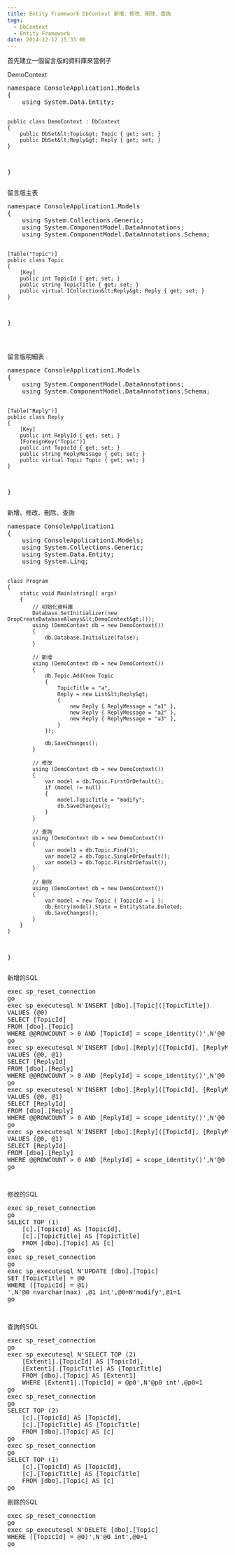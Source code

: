 ```yaml
---
title: Entity Framework DbContext 新增、修改、刪除、查詢
tags:
  - DbContext
  - Entity Framework
date: 2014-12-17 15:33:00
---
```


首先建立一個留言版的資料庫來當例子

DemoContext
<div><pre class="brush:csharp">namespace ConsoleApplication1.Models
{
    using System.Data.Entity;

    public class DemoContext : DbContext
    {
        public DbSet&lt;Topic&gt; Topic { get; set; }
        public DbSet&lt;Reply&gt; Reply { get; set; }
    }
}
</pre></div>
留言版主表
<div><pre class="brush:csharp">namespace ConsoleApplication1.Models
{
    using System.Collections.Generic;
    using System.ComponentModel.DataAnnotations;
    using System.ComponentModel.DataAnnotations.Schema;

    [Table("Topic")]
    public class Topic
    {
        [Key]
        public int TopicId { get; set; }
        public string TopicTitle { get; set; }
        public virtual ICollection&lt;Reply&gt; Reply { get; set; }
    }
}

</pre></div>留言版明細表
<div><pre class="brush:csharp">namespace ConsoleApplication1.Models
{
    using System.ComponentModel.DataAnnotations;
    using System.ComponentModel.DataAnnotations.Schema;

    [Table("Reply")]
    public class Reply
    {
        [Key]
        public int ReplyId { get; set; }
        [ForeignKey("Topic")]
        public int TopicId { get; set; }
        public string ReplyMessage { get; set; }
        public virtual Topic Topic { get; set; }
    }
}
</pre></div>
新增、修改、刪除、查詢
<div><pre class="brush:csharp">namespace ConsoleApplication1
{
    using ConsoleApplication1.Models;
    using System.Collections.Generic;
    using System.Data.Entity;
    using System.Linq;

    class Program
    {
        static void Main(string[] args)
        {
            // 初始化資料庫
            Database.SetInitializer(new DropCreateDatabaseAlways&lt;DemoContext&gt;());
            using (DemoContext db = new DemoContext())
            {
                db.Database.Initialize(false);
            }

            // 新增
            using (DemoContext db = new DemoContext())
            {
                db.Topic.Add(new Topic
                {
                    TopicTitle = "a",
                    Reply = new List&lt;Reply&gt;
                    {
                        new Reply { ReplyMessage = "a1" },
                        new Reply { ReplyMessage = "a2" },
                        new Reply { ReplyMessage = "a3" },
                    }
                });

                db.SaveChanges();
            }

            // 修改
            using (DemoContext db = new DemoContext())
            {
                var model = db.Topic.FirstOrDefault();
                if (model != null)
                {
                    model.TopicTitle = "modify";
                    db.SaveChanges();
                }
            }

            // 查詢
            using (DemoContext db = new DemoContext())
            {
                var model1 = db.Topic.Find(1);
                var model2 = db.Topic.SingleOrDefault();
                var model3 = db.Topic.FirstOrDefault();
            }

            // 刪除
            using (DemoContext db = new DemoContext())
            {
                var model = new Topic { TopicId = 1 };
                db.Entry(model).State = EntityState.Deleted;
                db.SaveChanges();
            }
        }
    }
}
</pre></div>
新增的SQL
<div><pre class="brush:sql">exec sp_reset_connection
go
exec sp_executesql N'INSERT [dbo].[Topic]([TopicTitle])
VALUES (@0)
SELECT [TopicId]
FROM [dbo].[Topic]
WHERE @@ROWCOUNT &gt; 0 AND [TopicId] = scope_identity()',N'@0 nvarchar(max) ',@0=N'a'
go
exec sp_executesql N'INSERT [dbo].[Reply]([TopicId], [ReplyMessage])
VALUES (@0, @1)
SELECT [ReplyId]
FROM [dbo].[Reply]
WHERE @@ROWCOUNT &gt; 0 AND [ReplyId] = scope_identity()',N'@0 int,@1 nvarchar(max) ',@0=1,@1=N'a1'
go
exec sp_executesql N'INSERT [dbo].[Reply]([TopicId], [ReplyMessage])
VALUES (@0, @1)
SELECT [ReplyId]
FROM [dbo].[Reply]
WHERE @@ROWCOUNT &gt; 0 AND [ReplyId] = scope_identity()',N'@0 int,@1 nvarchar(max) ',@0=1,@1=N'a2'
go
exec sp_executesql N'INSERT [dbo].[Reply]([TopicId], [ReplyMessage])
VALUES (@0, @1)
SELECT [ReplyId]
FROM [dbo].[Reply]
WHERE @@ROWCOUNT &gt; 0 AND [ReplyId] = scope_identity()',N'@0 int,@1 nvarchar(max) ',@0=1,@1=N'a3'
go

</pre></div>
修改的SQL
<div><pre class="brush:sql">exec sp_reset_connection
go
SELECT TOP (1) 
    [c].[TopicId] AS [TopicId], 
    [c].[TopicTitle] AS [TopicTitle]
    FROM [dbo].[Topic] AS [c]
go
exec sp_reset_connection
go
exec sp_executesql N'UPDATE [dbo].[Topic]
SET [TopicTitle] = @0
WHERE ([TopicId] = @1)
',N'@0 nvarchar(max) ,@1 int',@0=N'modify',@1=1
go

</pre></div>
查詢的SQL
<div><pre class="brush:sql">exec sp_reset_connection
go
exec sp_executesql N'SELECT TOP (2) 
    [Extent1].[TopicId] AS [TopicId], 
    [Extent1].[TopicTitle] AS [TopicTitle]
    FROM [dbo].[Topic] AS [Extent1]
    WHERE [Extent1].[TopicId] = @p0',N'@p0 int',@p0=1
go
exec sp_reset_connection
go
SELECT TOP (2) 
    [c].[TopicId] AS [TopicId], 
    [c].[TopicTitle] AS [TopicTitle]
    FROM [dbo].[Topic] AS [c]
go
exec sp_reset_connection
go
SELECT TOP (1) 
    [c].[TopicId] AS [TopicId], 
    [c].[TopicTitle] AS [TopicTitle]
    FROM [dbo].[Topic] AS [c]
go
</pre></div><div>
</div>
刪除的SQL 
<div><pre class="brush:sql">exec sp_reset_connection
go
exec sp_executesql N'DELETE [dbo].[Topic]
WHERE ([TopicId] = @0)',N'@0 int',@0=1
go
</pre></div>